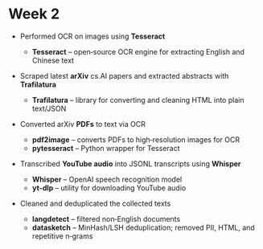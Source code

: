 # Week 2

- Performed OCR on images using **Tesseract**
  - **Tesseract** – open‑source OCR engine for extracting English and Chinese text
    
- Scraped latest **arXiv** cs.AI papers and extracted abstracts with **Trafilatura**
  - **Trafilatura** – library for converting and cleaning HTML into plain text/JSON
- Converted arXiv **PDFs** to text via OCR
  - **pdf2image** – converts PDFs to high‑resolution images for OCR
  - **pytesseract** – Python wrapper for Tesseract
- Transcribed **YouTube audio** into JSONL transcripts using **Whisper**
  - **Whisper** – OpenAI speech recognition model
  - **yt-dlp** – utility for downloading YouTube audio
- Cleaned and deduplicated the collected texts
  - **langdetect** – filtered non‑English documents
  - **datasketch** – MinHash/LSH deduplication; removed PII, HTML, and repetitive n‑grams

